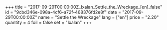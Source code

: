 +++
title = "2017-09-29T00:00:00Z_Ixalan_Settle_the_Wreckage_[en]_false"
id = "9cbd346e-098a-4cf6-a72f-468376fd2e8f"
date = "2017-09-29T00:00:00Z"
name = "Settle the Wreckage"
lang = ["en"]
price = "2.20"
quantity = 4
foil = false
set = "Ixalan"
+++
